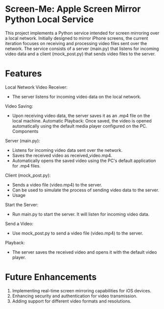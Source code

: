 # Screen-Me: Apple Screen Mirror Python Local Service
This project implements a Python service intended for screen mirroring over a local network. Initially designed to mirror iPhone screens, the current iteration focuses on receiving and processing video files sent over the network. The service consists of a server (main.py) that listens for incoming video data and a client (mock_post.py) that sends video files to the server.

# Features
Local Network Video Receiver:
- The server listens for incoming video data on the local network.

Video Saving:
- Upon receiving video data, the server saves it as an .mp4 file on the local machine.
Automatic Playback: Once saved, the video is opened automatically using the default media player configured on the PC.
Components

Server (main.py):
- Listens for incoming video data sent over the network.
- Saves the received video as received_video.mp4.
- Automatically opens the saved video using the PC's default application for .mp4 files.

Client (mock_post.py):
- Sends a video file (video.mp4) to the server.
- Can be used to simulate the process of sending video data to the server.
- Usage

Start the Server:
- Run main.py to start the server. It will listen for incoming video data.

Send a Video:
- Use mock_post.py to send a video file (video.mp4) to the server.

Playback:
- The server saves the received video and opens it with the default video player.

# Future Enhancements
1. Implementing real-time screen mirroring capabilities for iOS devices.
2. Enhancing security and authentication for video transmission.
3. Adding support for different video formats and resolutions.

